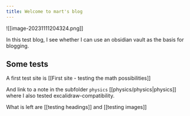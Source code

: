 ```yaml
---
title: Welcome to mart's blog
---
```

![[image-20231111204324.png]]



In this test blog, I see whether I can use an obsidian vault as the basis for blogging.

## Some tests

A first test site is [[First site - testing the math possibilities]]

And link to a note in the subfolder `physics` [[physics/physics|physics]] where I also tested excalidraw-compatibility.

What is left are [[testing headings]] and [[testing images]]

